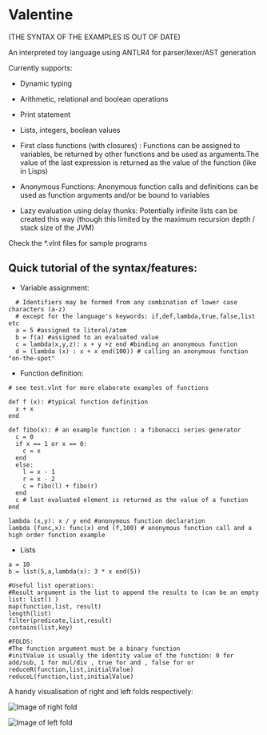 # Valentine

(THE SYNTAX OF THE EXAMPLES IS OUT OF DATE)

An interpreted toy language using ANTLR4 for parser/lexer/AST generation

Currently supports:

- Dynamic typing


- Arithmetic, relational and boolean operations


- Print statement


- Lists, integers, boolean values


- First class functions (with closures) : Functions can be assigned to variables, be returned by other functions and be used as arguments.The value of the last expression is returned as the value of the function (like in Lisps)
- Anonymous Functions: Anonymous function calls and definitions can be used as function arguments and/or be bound to variables

- Lazy evaluation using delay thunks: Potentially infinite lists can be created this way (though this limited by the maximum recursion depth / stack size of the JVM)

Check the *.vlnt files for sample programs

Quick tutorial of the syntax/features:
-

- Variable assignment:
```
  # Identifiers may be formed from any combination of lower case characters (a-z) 
  # except for the language's keywords: if,def,lambda,true,false,list etc
  a = 5 #assigned to literal/atom
  b = f(a) #assigned to an evaluated value
  c = lambda(x,y,z): x + y +z end #binding an anonymous function
  d = (lambda (x) : x + x end(100)) # calling an anonymous function "on-the-spot" 
```
- Function definition:
```
# see test.vlnt for more elaborate examples of functions

def f (x): #typical function definition
  x + x
end  

def fibo(x): # an example function : a fibonacci series generator
  c = 0
  if x == 1 or x == 0:
    c = x
  end
  else:
    l = x - 1
    r = x - 2
    c = fibo(l) + fibo(r)
  end 
  c # last evaluated element is returned as the value of a function
end

lambda (x,y): x / y end #anonymous function declaration
lambda (func,x): func(x) end (f,100) # anonymous function call and a high order function example
```
- Lists
```
a = 10
b = list(5,a,lambda(x): 3 * x end(5)) 
```

```
#Useful list operations: 
#Result argument is the list to append the results to (can be an empty list: list() )
map(function,list, result)
length(list)
filter(predicate,list,result)
contains(list,key)

#FOLDS:
#The function argument must be a binary function
#initValue is usually the identity value of the function: 0 for add/sub, 1 for mul/div , true for and , false for or
reduceR(function,list,initialValue) 
reduceL(function,list,initialValue)

```
A handy visualisation of right and left folds respectively:

![Image of right fold](http://upload.wikimedia.org/wikipedia/commons/3/3e/Right-fold-transformation.png)

![Image of left fold](http://upload.wikimedia.org/wikipedia/commons/5/5a/Left-fold-transformation.png)

